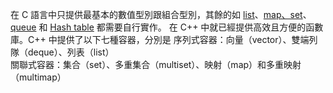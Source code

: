 在 C 語言中只提供最基本的數值型別跟組合型別，其餘的如 [list](https://github.com/JrPhy/DS-AL/tree/master/List_and_Tree)、[map、set](https://github.com/JrPhy/DS-AL/blob/master/List_and_Tree/RBTree-%E7%B4%85%E9%BB%91%E6%A8%B9.md)、[queue](https://github.com/JrPhy/DS-AL/tree/master/Stack_and_Queue) 和 [Hash table](https://github.com/JrPhy/DS-AL/blob/master/Hash_and_Hash_table.md) 都需要自行實作。
在 C++ 中就已經提供高效且方便的函數庫。C++ 中提供了以下七種容器，分別是
序列式容器：向量（vector）、雙端列隊（deque）、列表（list）\
關聯式容器：集合（set）、多重集合（multiset）、映射（map）和多重映射（multimap）
